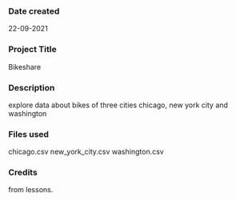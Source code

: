 

### Date created

22-09-2021

### Project Title
Bikeshare

### Description
explore data about bikes of three cities chicago, new york city and washington
### Files used
chicago.csv
new_york_city.csv
washington.csv

### Credits
from lessons.
